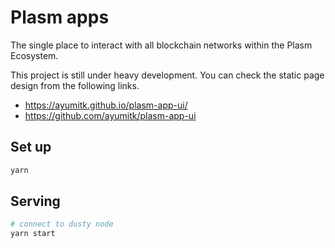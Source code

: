 # Plasm apps

The single place to interact with all blockchain networks within the Plasm Ecosystem.

This project is still under heavy development.
You can check the static page design from the following links.

- <https://ayumitk.github.io/plasm-app-ui/>
- <https://github.com/ayumitk/plasm-app-ui>

## Set up

```bash
yarn
```

## Serving

```bash
# connect to dusty node
yarn start
```
